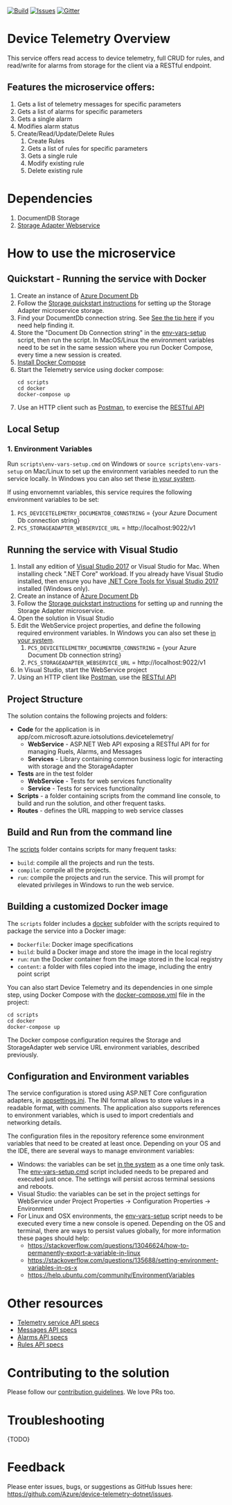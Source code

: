 [![Build][build-badge]][build-url]
[![Issues][issues-badge]][issues-url]
[![Gitter][gitter-badge]][gitter-url]

Device Telemetry Overview
==========================

This service offers read access to device telemetry, full CRUD for rules, and read/write for
alarms from storage for the client via a RESTful endpoint.

## Features the microservice offers:
1. Gets a list of telemetry messages for specific parameters
1. Gets a list of alarms for specific parameters
1. Gets a single alarm
1. Modifies alarm status
1. Create/Read/Update/Delete Rules
    1. Create Rules
    1. Gets a list of rules for specific parameters
    1. Gets a single rule
    1. Modify existing rule
    1. Delete existing rule

# Dependencies
1. DocumentDB Storage
1. [Storage Adapter Webservice](https://github.com/Azure/pcs-storage-adapter-dotnet)

How to use the microservice
===========================
## Quickstart - Running the service with Docker

1. Create an instance of [Azure Document Db][documentdb-url]
1. Follow the [Storage quickstart instructions][storageadapter-url]
   for setting up the Storage Adapter microservice storage.
1. Find your DocumentDb connection string. See
   [See the tip here][azurestorageconnstring-url] if you
   need help finding it.
1. Store the "Document Db Connection string" in the [env-vars-setup](scripts)
   script, then run the script. In MacOS/Linux the environment variables
   need to be set in the same session where you run Docker Compose,
   every time a new session is created.
1. [Install Docker Compose][docker-compose-install-url]
1. Start the Telemetry service using docker compose:
   ```
   cd scripts
   cd docker
   docker-compose up
   ```
1. Use an HTTP client such as [Postman][postman-url], to exercise the
   [RESTful API][project-wiki]

## Local Setup
### 1. Environment Variables

Run `scripts\env-vars-setup.cmd` on Windows or `source scripts\env-vars-setup`
on Mac/Linux to set up the environment variables needed to run the service locally.
In Windows you can also set these [in your system][windows-envvars-howto-url].

If using envornemnt variables, this service requires the following environment
variables to be set:
   1. `PCS_DEVICETELEMETRY_DOCUMENTDB_CONNSTRING` = {your Azure Document Db connection string}
   1. `PCS_STORAGEADAPTER_WEBSERVICE_URL` = http://localhost:9022/v1

## Running the service with Visual Studio

1. Install any edition of [Visual Studio 2017][vs-install-url] or Visual
   Studio for Mac. When installing check ".NET Core" workload. If you
   already have Visual Studio installed, then ensure you have
   [.NET Core Tools for Visual Studio 2017][dotnetcore-tools-url]
   installed (Windows only).
1. Create an instance of [Azure Document Db][documentdb-url]
1. Follow the [Storage quickstart instructions][storageadapter-url]
   for setting up and running the Storage Adapter microservice.
1. Open the solution in Visual Studio
1. Edit the WebService project properties, and
   define the following required environment variables. In Windows
   you can also set these [in your system][windows-envvars-howto-url].
   1. `PCS_DEVICETELEMETRY_DOCUMENTDB_CONNSTRING` = {your Azure Document Db connection string}
   1. `PCS_STORAGEADAPTER_WEBSERVICE_URL` = http://localhost:9022/v1
1. In Visual Studio, start the WebService project
1. Using an HTTP client like [Postman][postman-url],
   use the [RESTful API][project-wiki]

## Project Structure

The solution contains the following projects and folders:

* **Code** for the application is in app/com.microsoft.azure.iotsolutions.devicetelemetry/
    * **WebService** - ASP.NET Web API exposing a RESTful API for for managing Ruels,
    Alarms, and Messages
    * **Services** - Library containing common business logic for interacting with
    storage and the StorageAdapter
* **Tests** are in the test folder
    * **WebService** - Tests for web services functionality
    * **Service** - Tests for services functionality
* **Scripts** - a folder containing scripts from the command line console,
  to build and run the solution, and other frequent tasks.
* **Routes** - defines the URL mapping to web service classes

## Build and Run from the command line

The [scripts](scripts) folder contains scripts for many frequent tasks:

* `build`: compile all the projects and run the tests.
* `compile`: compile all the projects.
* `run`: compile the projects and run the service. This will prompt for
  elevated privileges in Windows to run the web service.

## Building a customized Docker image

The `scripts` folder includes a [docker](scripts/docker) subfolder with the
scripts required to package the service into a Docker image:

* `Dockerfile`: Docker image specifications
* `build`: build a Docker image and store the image in the local registry
* `run`: run the Docker container from the image stored in the local registry
* `content`: a folder with files copied into the image, including the entry
  point script

You can also start Device Telemetry and its dependencies in one simple step,
using Docker Compose with the
[docker-compose.yml](scripts/docker/docker-compose.yml) file in the project:

```
cd scripts
cd docker
docker-compose up
```

The Docker compose configuration requires the Storage and StorageAdapter web
service URL environment variables, described previously.

## Configuration and Environment variables

The service configuration is stored using ASP.NET Core configuration
adapters, in [appsettings.ini](WebService/appsettings.ini). The INI format allows to
store values in a readable format, with comments. The application also
supports references to environment variables, which is used to import
credentials and networking details.

The configuration files in the repository reference some environment
variables that need to be created at least once. Depending on your OS and
the IDE, there are several ways to manage environment variables:

* Windows: the variables can be set [in the system][windows-envvars-howto-url]
  as a one time only task. The
  [env-vars-setup.cmd](scripts/env-vars-setup.cmd) script included needs to
  be prepared and executed just once. The settings will persist across
  terminal sessions and reboots.
* Visual Studio: the variables can be set in the project settings for WebService
  under Project Properties -> Configuration
  Properties -> Environment
* For Linux and OSX environments, the [env-vars-setup](scripts/env-vars-setup)
  script needs to be executed every time a new console is opened.
  Depending on the OS and terminal, there are ways to persist values
  globally, for more information these pages should help:
  * https://stackoverflow.com/questions/13046624/how-to-permanently-export-a-variable-in-linux
  * https://stackoverflow.com/questions/135688/setting-environment-variables-in-os-x
  * https://help.ubuntu.com/community/EnvironmentVariables

Other resources
===============

* [Telemetry service API specs](wiki/%5BAPI-Specifications%5D-Service)
* [Messages API specs](wiki/%5BAPI-Specifications%5D-Messages)
* [Alarms API specs](wiki/%5BAPI-Specifications%5D-Alarms)
* [Rules API specs](wiki/%5BAPI-Specifications%5D-Rules)

Contributing to the solution
============================

Please follow our [contribution guidelines](CONTRIBUTING.md).  We love PRs too.

Troubleshooting
===============

{TODO}

Feedback
==========

Please enter issues, bugs, or suggestions as GitHub Issues here: https://github.com/Azure/device-telemetry-dotnet/issues.

[build-badge]: https://img.shields.io/travis/Azure/device-telemetry-dotnet.svg
[build-url]: https://travis-ci.org/Azure/device-telemetry-dotnet
[issues-badge]: https://img.shields.io/github/issues/azure/device-telemetry-dotnet.svg
[issues-url]: https://github.com/azure/device-telemetry-dotnet/issues
[gitter-badge]: https://img.shields.io/gitter/room/azure/iot-pcs.js.svg
[gitter-url]: https://gitter.im/azure/iot-pcs
[project-wiki]: https://github.com/Azure/device-telemetry-dotnet/wiki/%5BAPI-Specifications%5D-Messages
[documentdb-url]: https://docs.microsoft.com/en-us/azure/cosmos-db/create-documentdb-dotnet
[storageadapter-url]: https://github.com/Azure/pcs-storage-adapter-dotnet/blob/master/README.md
[azurestorageconnstring-url]: https://docs.microsoft.com/en-us/azure/storage/common/storage-configure-connection-string#create-a-connection-string-for-an-azure-storage-account
[postman-url]: https://www.getpostman.com
[vs-install-url]: https://www.visualstudio.com/downloads
[dotnetcore-tools-url]: https://www.microsoft.com/net/core#windowsvs2017
[windows-envvars-howto-url]: https://superuser.com/questions/949560/how-do-i-set-system-environment-variables-in-windows-10
[docker-compose-install-url]: https://docs.docker.com/compose/install